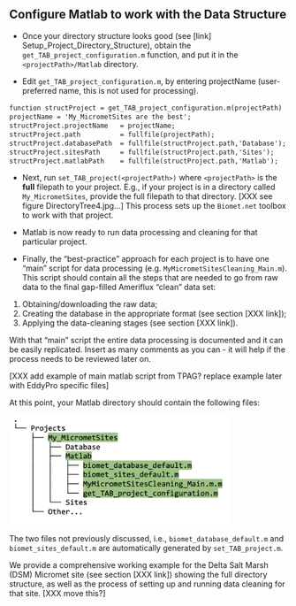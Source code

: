 ## Configure Matlab to work with the Data Structure

* Once your directory structure looks good (see [link] Setup_Project_Directory_Structure), obtain the `get_TAB_project_configuration.m` function, and put it in the `<projectPath>/Matlab` directory. 

* Edit `get_TAB_project_configuration.m`, by entering projectName (user-preferred name, this is not used for processing).

```
function structProject = get_TAB_project_configuration.m(projectPath)
projectName = 'My_MicrometSites are the best';
structProject.projectName   = projectName;
structProject.path      	= fullfile(projectPath);
structProject.databasePath  = fullfile(structProject.path,'Database');
structProject.sitesPath 	= fullfile(structProject.path,'Sites');
structProject.matlabPath	= fullfile(structProject.path,'Matlab');
```

* Next, run `set_TAB_project(<projectPath>)` where `<projectPath>` is the **full** filepath to your project. E.g., if your project is in a directory called `My_MicrometSites`, provide the full filepath to that directory. [XXX see figure DirectoryTree4.jpg...] This process sets up the `Biomet.net` toolbox to work with that project. 

* Matlab is now ready to run data processing and cleaning for that particular project.

* Finally, the “best-practice” approach for each project is to have one “main” script for data processing (e.g. `MyMicrometSitesCleaning_Main.m`). This script should contain all the steps that are needed to go from raw data to the final gap-filled Ameriflux “clean” data set:
1. Obtaining/downloading the raw data; 
2. Creating the database in the appropriate format (see section [XXX link]);
3. Applying the data-cleaning stages (see section [XXX link]).

With that “main” script the entire data processing is documented and it can be easily replicated. Insert as many comments as you can - it will help if the process needs to be reviewed later on.

[XXX add example of main matlab script from TPAG? replace example later with EddyPro specific files]

At this point, your Matlab directory should contain the following files:

<img src="images/directory_trees/DirectoryTree4.jpg" alt="DirectoryTree:MatlabDirectory" width="400"/>

The two files not previously discussed, i.e., `biomet_database_default.m` and `biomet_sites_default.m` are automatically generated by `set_TAB_project.m`.

We provide a comprehensive working example for the Delta Salt Marsh (DSM) Micromet site (see section [XXX link]) showing the full directory structure, as well as the process of setting up and running data cleaning for that site. [XXX move this?]
